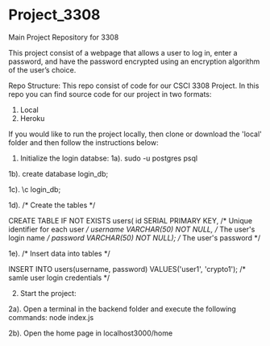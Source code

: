 # Project_3308
Main Project Repository for 3308

This project consist of a webpage that allows a user to log in, enter a password, and have the password encrypted using an encryption algorithm of the user’s choice. 


Repo Structure:
This repo consist of code for our CSCI 3308 Project.  In this repo you can find source code for our project in two formats:
1. Local
2. Heroku

If you would like to run the project locally, then clone or download the 'local' folder and then follow the instructions below:

1. Initialize the login databse:
1a).
sudo -u postgres psql

1b).
create database login_db;

1c).
\c login_db;

1d). 
/* Create the tables */

CREATE TABLE IF NOT EXISTS users(
  id SERIAL PRIMARY KEY,           /* Unique identifier for each user */
  username VARCHAR(50) NOT NULL,   /* The user's login name */
  password VARCHAR(50) NOT NULL);  /* The user's password */


1e).
/* Insert data into tables */

INSERT INTO users(username, password)
VALUES('user1', 'crypto1'); /* samle user login credentials */

2. Start the project:

2a). Open a terminal in the backend folder and execute the following commands:
node index.js

2b). Open the home page in localhost3000/home


